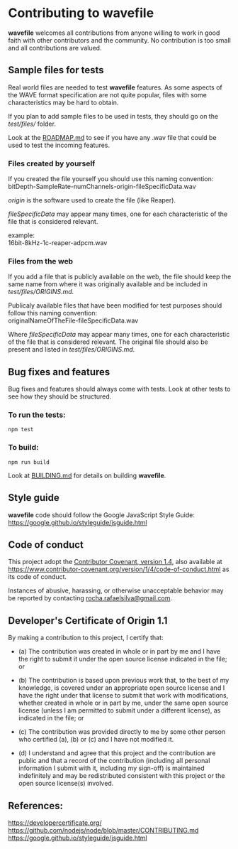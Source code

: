 # Contributing to wavefile

**wavefile** welcomes all contributions from anyone willing to work in good faith with other contributors and the community. No contribution is too small and all contributions are valued.

## Sample files for tests
Real world files are needed to test **wavefile** features. As some aspects of the WAVE format specification are not quite popular, files with some characteristics may be hard to obtain.

If you plan to add sample files to be used in tests, they should go on the *test/files/* folder.

Look at the [ROADMAP.md](ROADMAP.md) to see if you have any .wav file that could be used to test the incoming features.

### Files created by yourself
If you created the file yourself you should use this naming convention:  
bitDepth-SampleRate-numChannels-origin-fileSpecificData.wav

*origin* is the software used to create the file (like Reaper).

*fileSpecificData* may appear many times, one for each characteristic of the file that is considered relevant.

example:  
16bit-8kHz-1c-reaper-adpcm.wav

### Files from the web
If you add a file that is publicly available on the web, the file should keep the same name from where it was originally available and be included in *test/files/ORIGINS.md*.

Publicaly available files that have been modified for test purposes should follow this naming convention:  
originalNameOfTheFile-fileSpecificData.wav

Where *fileSpecificData* may appear many times, one for each characteristic of the file that is considered relevant. The original file should also be present and listed in *test/files/ORIGINS.md*.

## Bug fixes and features
Bug fixes and features should always come with tests. Look at other tests to see how they should be structured.

### To run the tests:
```
npm test
```

### To build:
```
npm run build
```
Look at [BUILDING.md](BUILDING.md) for details on building **wavefile**.

## Style guide
**wavefile** code should follow the Google JavaScript Style Guide:  
https://google.github.io/styleguide/jsguide.html

## Code of conduct
This project adopt the [Contributor Covenant, version 1.4](CODE_OF_CONDUCT.md), also available at https://www.contributor-covenant.org/version/1/4/code-of-conduct.html as its code of conduct.

Instances of abusive, harassing, or otherwise unacceptable behavior may be reported by contacting rocha.rafaelsilva@gmail.com.

## Developer's Certificate of Origin 1.1
By making a contribution to this project, I certify that:

* (a) The contribution was created in whole or in part by me and I
  have the right to submit it under the open source license
  indicated in the file; or

* (b) The contribution is based upon previous work that, to the best
  of my knowledge, is covered under an appropriate open source
  license and I have the right under that license to submit that
  work with modifications, whether created in whole or in part
  by me, under the same open source license (unless I am
  permitted to submit under a different license), as indicated
  in the file; or

* (c) The contribution was provided directly to me by some other
  person who certified (a), (b) or (c) and I have not modified
  it.

* (d) I understand and agree that this project and the contribution
  are public and that a record of the contribution (including all
  personal information I submit with it, including my sign-off) is
  maintained indefinitely and may be redistributed consistent with
  this project or the open source license(s) involved.

## References:
https://developercertificate.org/  
https://github.com/nodejs/node/blob/master/CONTRIBUTING.md  
https://google.github.io/styleguide/jsguide.html
